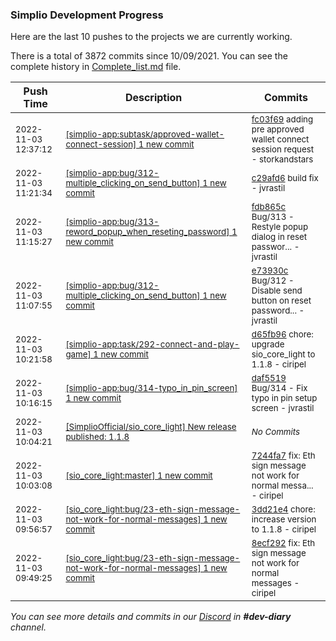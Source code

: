 
### Simplio Development Progress

Here are the last 10 pushes to the projects we are currently working.

There is a total of 3872 commits since 10/09/2021. You can see the complete history in
 [Complete_list.md](Complete_list.md) file.

| Push Time | Description | Commits |
| --- | --- | --- |
| <sub>2022-11-03 12:37:12</sub> | <sub>[[simplio-app:subtask/approved\-wallet\-connect\-session] 1 new commit](https://github.com/SimplioOfficial/simplio-app/commit/fc03f69fa6997c545f527d577b563dcf078c749e)</sub> | <sub>[fc03f69](https://github.com/SimplioOfficial/simplio-app/commit/fc03f69fa6997c545f527d577b563dcf078c749e) adding pre approved wallet connect session request - storkandstars</sub> |
| <sub>2022-11-03 11:21:34</sub> | <sub>[[simplio-app:bug/312\-multiple\_clicking\_on\_send\_button] 1 new commit](https://github.com/SimplioOfficial/simplio-app/commit/c29afd67332a199e76e6d949214cd66cc837880f)</sub> | <sub>[c29afd6](https://github.com/SimplioOfficial/simplio-app/commit/c29afd67332a199e76e6d949214cd66cc837880f) build fix - jvrastil</sub> |
| <sub>2022-11-03 11:15:27</sub> | <sub>[[simplio-app:bug/313\-reword\_popup\_when\_reseting\_password] 1 new commit](https://github.com/SimplioOfficial/simplio-app/commit/fdb865c1031dc28683ff2af2f3d527f06150ef50)</sub> | <sub>[fdb865c](https://github.com/SimplioOfficial/simplio-app/commit/fdb865c1031dc28683ff2af2f3d527f06150ef50) Bug/313 - Restyle popup dialog in reset passwor... - jvrastil</sub> |
| <sub>2022-11-03 11:07:55</sub> | <sub>[[simplio-app:bug/312\-multiple\_clicking\_on\_send\_button] 1 new commit](https://github.com/SimplioOfficial/simplio-app/commit/e73930c0bfa86d9a9773683b9d9a44e9f0ac669c)</sub> | <sub>[e73930c](https://github.com/SimplioOfficial/simplio-app/commit/e73930c0bfa86d9a9773683b9d9a44e9f0ac669c) Bug/312 - Disable send button on reset password... - jvrastil</sub> |
| <sub>2022-11-03 10:21:58</sub> | <sub>[[simplio-app:task/292\-connect\-and\-play\-game] 1 new commit](https://github.com/SimplioOfficial/simplio-app/commit/d65fb9640174beec5476c4f796b0199eeb7e40e6)</sub> | <sub>[d65fb96](https://github.com/SimplioOfficial/simplio-app/commit/d65fb9640174beec5476c4f796b0199eeb7e40e6) chore: upgrade sio_core_light to 1.1.8 - ciripel</sub> |
| <sub>2022-11-03 10:16:15</sub> | <sub>[[simplio-app:bug/314\-typo\_in\_pin\_screen] 1 new commit](https://github.com/SimplioOfficial/simplio-app/commit/daf5519ff0996a523c7e101d6b89d1b7c302161e)</sub> | <sub>[daf5519](https://github.com/SimplioOfficial/simplio-app/commit/daf5519ff0996a523c7e101d6b89d1b7c302161e) Bug/314 - Fix typo in pin setup screen - jvrastil</sub> |
| <sub>2022-11-03 10:04:21</sub> | <sub>[[SimplioOfficial/sio_core_light] New release published: 1\.1\.8](https://github.com/SimplioOfficial/sio_core_light/releases/tag/1.1.8)</sub> | <sub>_No Commits_</sub> |
| <sub>2022-11-03 10:03:08</sub> | <sub>[[sio_core_light:master] 1 new commit](https://github.com/SimplioOfficial/sio_core_light/commit/7244fa7fee7d3dd97328735cf6b7fbab7593d8c3)</sub> | <sub>[7244fa7](https://github.com/SimplioOfficial/sio_core_light/commit/7244fa7fee7d3dd97328735cf6b7fbab7593d8c3) fix: Eth sign message not work for normal messa... - ciripel</sub> |
| <sub>2022-11-03 09:56:57</sub> | <sub>[[sio_core_light:bug/23\-eth\-sign\-message\-not\-work\-for\-normal\-messages] 1 new commit](https://github.com/SimplioOfficial/sio_core_light/commit/3dd21e4d1dea0a7b0f2e1220826877b6b48602bc)</sub> | <sub>[3dd21e4](https://github.com/SimplioOfficial/sio_core_light/commit/3dd21e4d1dea0a7b0f2e1220826877b6b48602bc) chore: increase version to 1.1.8 - ciripel</sub> |
| <sub>2022-11-03 09:49:25</sub> | <sub>[[sio_core_light:bug/23\-eth\-sign\-message\-not\-work\-for\-normal\-messages] 1 new commit](https://github.com/SimplioOfficial/sio_core_light/commit/8ecf2928c269ad9d04237bd385c6d1609a07316b)</sub> | <sub>[8ecf292](https://github.com/SimplioOfficial/sio_core_light/commit/8ecf2928c269ad9d04237bd385c6d1609a07316b) fix: Eth sign message not work for normal messages - ciripel</sub> |

_You can see more details and commits in our [Discord](https://discord.gg/aKhjuwZmdP) in **#dev-diary** channel._
